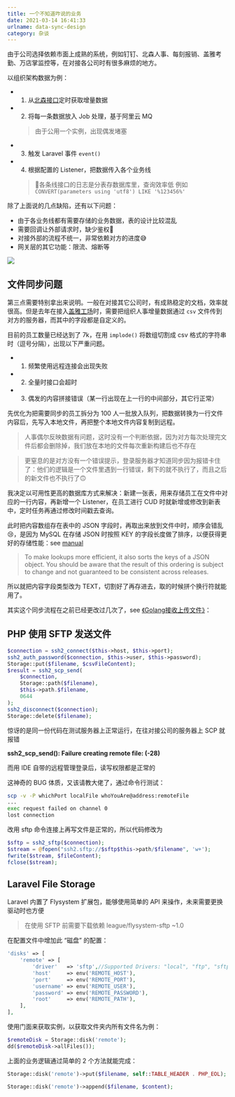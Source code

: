 ```yaml
---
title: 一个不知道咋说的业务
date: 2021-03-14 16:41:33
urlname: data-sync-design
category: 杂谈
---
```


由于公司选择依赖市面上成熟的系统，例如钉钉、北森人事、每刻报销、盖雅考勤、万店掌监控等，在对接各公司时有很多麻烦的地方。

以组织架构数据为例：

- 1. 从[北森接口](http://openapi.italent.cn/docs/tenantbase)定时获取增量数据
- 2. 将每一条数据放入 Job 处理，基于阿里云 MQ
  > 由于公用一个实例，出现偶发堵塞
- 3. 触发 Laravel 事件 `event()`
- 4. 根据配置的 Listener，把数据传入各个业务线
  > 各条线接口的日志是分表存数据库里，查询效率低
  > 例如 `CONVERT(parameters using 'utf8') LIKE '%123456%'`

<!-- more -->

除了上面说的几点缺陷，还有以下问题：

- 由于各业务线都有需要存储的业务数据，表的设计比较混乱
- 需要回调让外部请求时，缺少鉴权🥶
- 对接外部的流程不统一，非常依赖对方的进度😅
- 网关层的其它功能：限流、熔断等

![](https://cdn.jsdelivr.net/gh/liluoao/cdn@main/image/EBS.png)

## 文件同步问题

第三点需要特别拿出来说明。一般在对接其它公司时，有成熟稳定的文档，效率就很高。但是去年在接入[盖雅工场](https://www.gaiaworks.cn/)时，需要把组织人事增量数据通过 `csv` 文件传到对方的服务器，而其中的字段都是自定义的。

目前的员工数量已经达到了 7k，在用 `implode()` 将数组切割成 csv 格式的字符串时（逗号分隔），出现以下严重问题。

- 1. 频繁使用远程连接会出现失败
- 2. 全量时接口会超时
- 3. 偶发的内容拼接错误（某一行出现在上一行的中间部分，其它行正常）

先优化为把需要同步的员工拆分为 100 人一批放入队列，把数据转换为一行文件内容后，先写入本地文件，再把整个本地文件内容复制到远程。

> 人事偶尔反映数据有问题，这时没有一个判断依据，因为对方每次处理完文件后都会删除掉，我们放在本地的文件每次重新构建后也不存在

> 更窒息的是对方没有一个错误提示，登录服务器才知道同步因为报错卡住了：他们的逻辑是一个文件里遇到一行错误，剩下的就不执行了，而且之后的新文件也不执行了🙃

我决定以可用性更高的数据库方式来解决：新建一张表，用来存储员工在文件中对应的一行内容，再新增一个 Listener，在员工进行 CUD 时就新增或修改到新表中，定时任务再通过修改时间戳去查询。

此时把内容数组存在表中的 JSON 字段时，再取出来放到文件中时，顺序会错乱😢，是因为 MySQL 在存储 JSON 时按照 KEY 的字段长度做了排序，以便获得更好的存储性能：see [manual](https://dev.mysql.com/doc/refman/5.7/en/json.html#json-comparison)

> To make lookups more efficient, it also sorts the keys of a JSON object. You should be aware that the result of this ordering is subject to change and not guaranteed to be consistent across releases.

所以就把内容字段类型改为 TEXT，切割好了再存进去，取的时候拼个换行符就能用了。

其实这个同步流程在之前已经更改过几次了，see [《Golang接收上传文件》](/posts/golang-receive-upload-file.html)：

## PHP 使用 SFTP 发送文件

```php
$connection = ssh2_connect($this->host, $this->port);
ssh2_auth_password($connection, $this->user, $this->password);
Storage::put($filename, $csvFileContent);
$result = ssh2_scp_send(
    $connection,
    Storage::path($filename),
    $this->path.$filename,
    0644
);
ssh2_disconnect($connection);
Storage::delete($filename);
```

惊讶的是同一份代码在测试服务器上正常运行，在往对接公司的服务器上 SCP 就报错

**ssh2_scp_send(): Failure creating remote file: (-28)**

而用 IDE 自带的远程管理登录后，读写权限都是正常的

这神奇的 BUG 体质，又该请教大佬了，通过命令行测试：

```bash
scp -v -P whichPort localFile whoYouAre@address:remoteFile
...
exec request failed on channel 0
lost connection
```

改用 sftp 命令连接上再写文件是正常的，所以代码修改为

```php
$sftp = ssh2_sftp($connection);
$stream = @fopen("ssh2.sftp://$sftp$this->path/$filename", 'w+');
fwrite($stream, $fileContent);
fclose($stream);
```

## Laravel File Storage

Laravel 内置了 Flysystem 扩展包，能够使用简单的 API 来操作，未来需要更换驱动时也方便

> 在使用 SFTP 前需要下载依赖 league/flysystem-sftp ~1.0

在配置文件中增加此 “磁盘” 的配置：

```php config/filesystems.php
'disks' => [
    'remote' => [
        'driver'   => 'sftp',//Supported Drivers: "local", "ftp", "sftp", "s3"
        'host'     => env('REMOTE_HOST'),
        'port'     => env('REMOTE_PORT'),
        'username' => env('REMOTE_USER'),
        'password' => env('REMOTE_PASSWORD'),
        'root'     => env('REMOTE_PATH'),
    ],
],
```

使用门面来获取实例，以获取文件夹内所有文件名为例：

```php
$remoteDisk = Storage::disk('remote');
dd($remoteDisk->allFiles());
```

上面的业务逻辑通过简单的 2 个方法就能完成：

```php
Storage::disk('remote')->put($filename, self::TABLE_HEADER . PHP_EOL);

Storage::disk('remote')->append($filename, $content);
```
